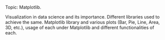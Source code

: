 Topic: 
Matplotlib.

Visualization in data science and its importance. Different libraries used to achieve the same. 
Matplotlib library and various plots (Bar, Pie, Line, Area, 3D, etc.), 
usage of each under Matplotlib and different functionalities of each.
